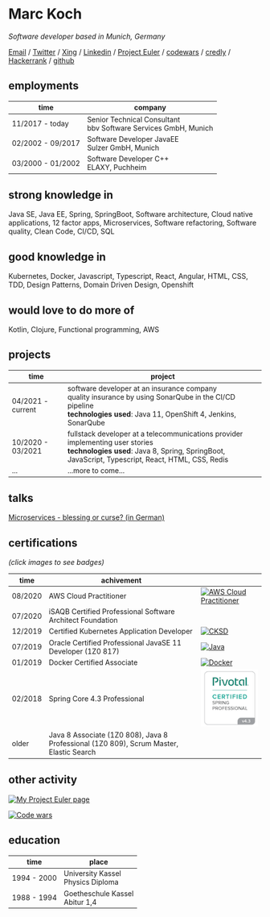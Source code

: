 # Marc Koch

_Software developer based in Munich, Germany_

[Email](mailto:marckoch@posteo.de) / [Twitter](https://twitter.com/marckoch1975) / [Xing](https://www.xing.com/profile/Marc_Koch35/cv) / [Linkedin](https://www.linkedin.com/in/marc-koch-159917209/) / [Project Euler](https://projecteuler.net/progress=marckoch75) / [codewars](https://www.codewars.com/users/marckoch) / [credly](https://www.credly.com/users/marc-koch/badges) / [Hackerrank](https://www.hackerrank.com/marckoch) / [github](https://github.com/marckoch)

## employments

|time|company|
|----|---|
|11/2017 - today|Senior Technical Consultant<br>bbv Software Services GmbH, Munich|
|02/2002 - 09/2017|Software Developer JavaEE<br>Sulzer GmbH, Munich|
|03/2000 - 01/2002|Software Developer C++<br>ELAXY, Puchheim|

## strong knowledge in

Java SE, Java EE, Spring, SpringBoot, Software architecture, Cloud native applications, 12 factor apps, Microservices, Software refactoring, Software quality, Clean Code, CI/CD, SQL

## good knowledge in

Kubernetes, Docker, Javascript, Typescript, React, Angular, HTML, CSS, TDD, Design Patterns, Domain Driven Design, Openshift

## would love to do more of

Kotlin, Clojure, Functional programming, AWS

## projects

|time|project|
|---|---|
|04/2021 - current|software developer at an insurance company<br>quality insurance by using SonarQube in the CI/CD pipeline<br>**technologies used**: Java 11, OpenShift 4, Jenkins, SonarQube|
|10/2020 - 03/2021|fullstack developer at a telecommunications provider<br>implementing user stories <br>**technologies used**: Java 8, Spring, SpringBoot, JavaScript, Typescript, React, HTML, CSS, Redis|
|...|...more to come...|

## talks

[Microservices - blessing or curse? (in German)](https://bbv-ch.zoom.us/rec/play/OJOthNgKvmkN7Hv4fMLCet_OM_NuaQ8VfWHzZnH9zqzcJw7sLFfyjqTSARFLu79-WhpAqevJxYmLYswH.o8ZvYyYipPGMZRKQ)

## certifications

_(click images to see badges)_

|time|achivement||
|---|---|---|
|08/2020|AWS Cloud Practitioner|[![AWS Cloud Practitioner](https://images.credly.com/size/100x100/images/68468004-5a85-4f3b-bc58-590773979486/AWS-CloudPractitioner-2020.png)](https://www.credly.com/badges/1f98299e-e08d-4896-aa32-88f7eecfd698)|
|07/2020|iSAQB Certified Professional Software Architect Foundation||
|12/2019|Certified Kubernetes Application Developer|[![CKSD](https://images.credly.com/size/100x100/images/f88d800c-5261-45c6-9515-0458e31c3e16/ckad_from_cncfsite.png)](https://www.credly.com/badges/b1ae47ca-5a51-4744-8b6e-5174ee338e3f)|
|07/2019|Oracle Certified Professional JavaSE 11 Developer (1Z0 817)|[![Java](https://images.credly.com/size/100x100/images/6f2a9ef8-4da2-4e67-bd52-84fbaa1af776/02_Java-SE-11-Developer_Professional__1_.png)](https://www.credly.com/badges/efeeae2f-e23a-44f5-8ab3-a6238a9183dd)|
|01/2019|Docker Certified Associate|[![Docker](https://img.icons8.com/color/96/000000/docker.png)](https://credentials.docker.com/lr99yvhf)|
|02/2018|Spring Core 4.3 Professional|[![Spring](./spring-badge-6176.png)](https://bcert.me/scavwfxd)|
|older|Java 8 Associate (1Z0 808), Java 8 Professional (1Z0 809), Scrum Master, Elastic Search|

## other activity

[![My Project Euler page](https://projecteuler.net/profile/marckoch75.png)](https://projecteuler.net/progress=marckoch75)

[![Code wars](https://www.codewars.com/users/marckoch/badges/large)](https://www.codewars.com/users/marckoch)


## education

|time|place|
|---|---|
|1994 - 2000|University Kassel<br>Physics Diploma|
|1988 - 1994|Goetheschule Kassel<br>Abitur 1,4|
